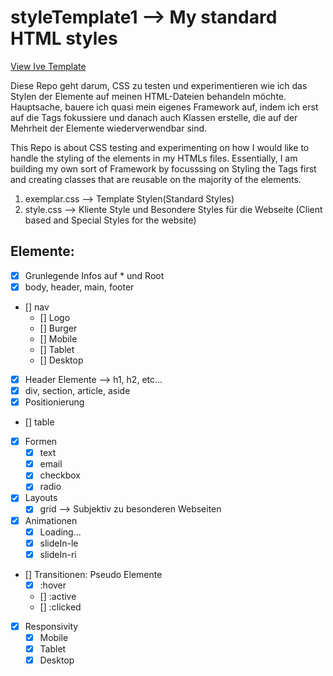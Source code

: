 # styleTemplate1 --> My standard HTML styles

[View Ive Template](https://ben-gee723.github.io/styleTemplate1/)

Diese Repo geht darum, CSS zu testen und experimentieren wie ich das Stylen der Elemente auf meinen HTML-Dateien behandeln möchte.
Hauptsache, bauere ich quasi mein eigenes Framework auf, indem ich erst auf die Tags fokussiere und danach auch Klassen erstelle, die auf der Mehrheit der Elemente wiederverwendbar sind. 

This Repo is about CSS testing and experimenting on how I would like to handle the styling of the elements in my HTMLs files.
Essentially, I am building my own sort of Framework by focusssing on Styling the Tags first and creating classes that are reusable on the majority of the elements.

1. exemplar.css --> Template Stylen(Standard Styles) 
2. style.css --> Kliente Style und Besondere Styles für die Webseite (Client based and Special Styles for the website)

## Elemente:
 - [X] Grunlegende Infos auf * und Root
 - [X] body, header, main, footer
 - [] nav
    - [] Logo
    - [] Burger
    - [] Mobile
    - [] Tablet
    - [] Desktop
 - [X] Header Elemente --> h1, h2, etc...
 - [X] div, section, article, aside
 - [X] Positionierung
 - [] table
 - [x] Formen
    - [x] text
    - [x] email
    - [x] checkbox
    - [x] radio
 - [x] Layouts
    - [x] grid --> Subjektiv zu besonderen Webseiten
 - [x] Animationen
    - [x] Loading...
    - [x] slideIn-le
    - [x] slideIn-ri
 - [] Transitionen: Pseudo Elemente
    - [x] :hover
    - [] :active
    - [] :clicked
 - [x] Responsivity
    - [x] Mobile
    - [x] Tablet
    - [x] Desktop